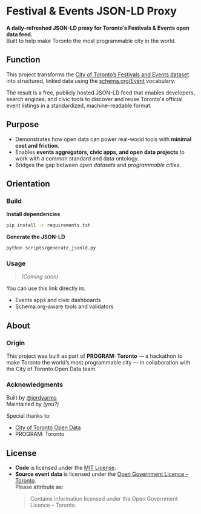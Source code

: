 # Festival & Events JSON-LD Proxy

**A daily-refreshed JSON-LD proxy for Toronto’s Festivals & Events open data feed.**  
Built to help make Toronto the most programmable city in the world.

## Function

This project transforms the [City of Toronto’s Festivals and Events dataset](https://open.toronto.ca/dataset/festivals-events/) into structured, linked data using the [schema.org/Event](https://schema.org/Event) vocabulary.

The result is a free, publicly hosted JSON-LD feed that enables developers, search engines, and civic tools to discover and reuse Toronto's official event listings in a standardized, machine-readable format.

## Purpose

- Demonstrates how open data can power real-world tools with **minimal cost and friction**.
- Enables **events aggregators, civic apps, and open data projects** to work with a common standard and data ontology.
- Bridges the gap between _open datasets_ and _programmable cities_.

## Orientation

### Build

**Install dependencies**

```zsh
pip install -r requirements.txt
```

**Generate the JSON-LD**

```zsh
python scripts/generate_jsonld.py
```

### Usage

> _(Coming soon)_

You can use this link directly in:

- Events apps and civic dashboards
- Schema.org-aware tools and validators

## About

### Origin

This project was built as part of **PROGRAM: Toronto** — a hackathon to make Toronto the world’s most programmable city — in collaboration with the City of Toronto Open Data team.

### Acknowledgments

Built by [@jordyarms](https://github.com/jordyarms)  
Maintained by _(you?)_

Special thanks to:

- [City of Toronto Open Data](https://open.toronto.ca/)
- PROGRAM: Toronto

## License

- **Code** is licensed under the [MIT License](LICENSE).
- **Source event data** is licensed under the [Open Government Licence – Toronto](https://open.toronto.ca/open-data-licence/).  
  Please attribute as:
  > Contains information licensed under the Open Government Licence – Toronto.
